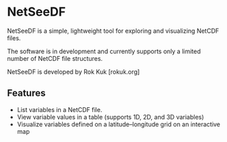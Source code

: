 # NetSeeDF

NetSeeDF is a simple, lightweight tool for exploring and visualizing NetCDF files.

The software is in development and currently supports only a limited number of NetCDF file structures.

NetSeeDF is developed by Rok Kuk [rokuk.org]

## Features
- List variables in a NetCDF file. 
- View variable values in a table (supports 1D, 2D, and 3D variables)
- Visualize variables defined on a latitude–longitude grid on an interactive map